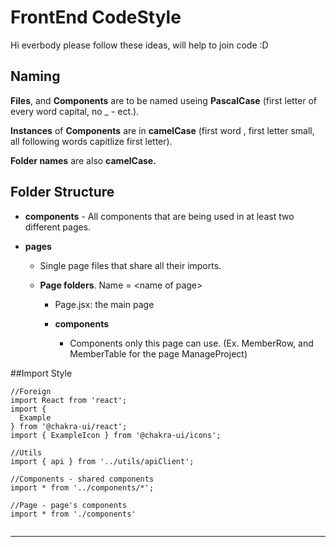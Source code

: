 # FrontEnd CodeStyle
Hi everbody please follow these ideas, will help to join code :D

## Naming

**Files**, and **Components** are to be named useing **PascalCase** (first letter of every word capital, no _ - ect.).

**Instances** of **Components** are in **camelCase** (first word , first letter small, all following words capitlize first letter).

**Folder names** are also **camelCase.**

## Folder Structure

* **components**
		- All components that are being used in at least two different pages.
		
* **pages**
	- Single page files that share all their imports.
	
	- **Page folders**. Name = \<name of page\>
		- Page.jsx: the main page
		
		- **components**
			- Components only this page can use. (Ex. MemberRow, and MemberTable for the page ManageProject)


##Import Style

```
//Foreign
import React from 'react';
import {
  Example
} from '@chakra-ui/react';
import { ExampleIcon } from '@chakra-ui/icons';

//Utils
import { api } from '../utils/apiClient';

//Components - shared components
import * from '../components/*';

//Page - page's components
import * from './components'


```

****